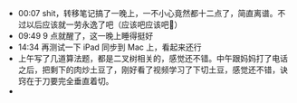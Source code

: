 - 00:07 shit，转移笔记搞了一晚上，一不小心竟然都十二点了，简直离谱。不过以后应该就一劳永逸了吧（应该吧应该吧😬）
- 09:49 9 点就醒了，这一晚上睡得挺好
- 14:34 再测试一下 iPad 同步到 Mac 上，看起来还行
- 上午写了几道算法题，都是二叉树相关的，感觉还不错。中午跟妈妈打了电话之后，把剩下的肉炒土豆了，刚好看了视频学习了下切土豆，感觉还不错，诀窍在于刀要完全垂直着切。
-